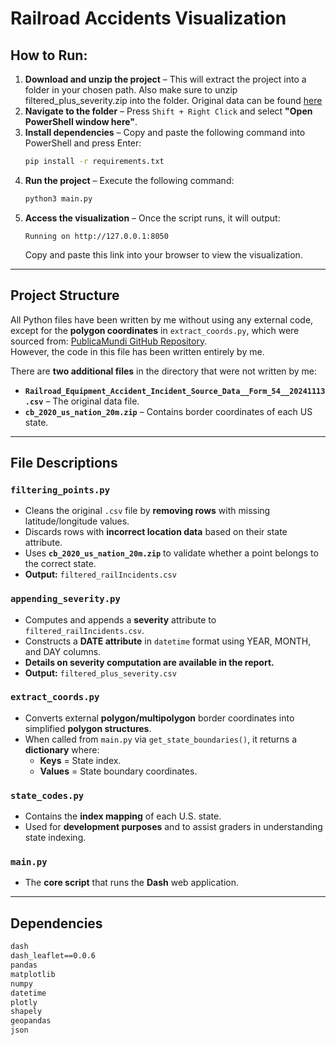 # Railroad Accidents Visualization

## How to Run:
1. **Download and unzip the project** – This will extract the project into a folder in your chosen path. Also make sure to unzip filtered_plus_severity.zip into the folder. Original data can be found [here](https://data.transportation.gov/Railroads/Railroad-Equipment-Accident-Incident-Source-Data-F/aqxq-n5hy/about_data)
2. **Navigate to the folder** – Press `Shift + Right Click` and select **"Open PowerShell window here"**.
3. **Install dependencies** – Copy and paste the following command into PowerShell and press Enter:
   ```sh
   pip install -r requirements.txt
   ```
4. **Run the project** – Execute the following command:
   ```sh
   python3 main.py
   ```
5. **Access the visualization** – Once the script runs, it will output:
   ```
   Running on http://127.0.0.1:8050
   ```
   Copy and paste this link into your browser to view the visualization.

---

## Project Structure

All Python files have been written by me without using any external code, except for the **polygon coordinates** in `extract_coords.py`, which were sourced from:
[PublicaMundi GitHub Repository](https://github.com/PublicaMundi/MappingAPI/blob/master/data/geojson/us-states.json?short_path=1c1ebe5).  
However, the code in this file has been written entirely by me.

There are **two additional files** in the directory that were not written by me:
- **`Railroad_Equipment_Accident_Incident_Source_Data__Form_54__20241113.csv`** – The original data file.
- **`cb_2020_us_nation_20m.zip`** – Contains border coordinates of each US state.

---

## File Descriptions

### `filtering_points.py`
- Cleans the original `.csv` file by **removing rows** with missing latitude/longitude values.
- Discards rows with **incorrect location data** based on their state attribute.
- Uses **`cb_2020_us_nation_20m.zip`** to validate whether a point belongs to the correct state.
- **Output:** `filtered_railIncidents.csv`

### `appending_severity.py`
- Computes and appends a **severity** attribute to `filtered_railIncidents.csv`.
- Constructs a **DATE attribute** in `datetime` format using YEAR, MONTH, and DAY columns.
- **Details on severity computation are available in the report.**
- **Output:** `filtered_plus_severity.csv`

### `extract_coords.py`
- Converts external **polygon/multipolygon** border coordinates into simplified **polygon structures**.
- When called from `main.py` via `get_state_boundaries()`, it returns a **dictionary** where:
  - **Keys** = State index.
  - **Values** = State boundary coordinates.

### `state_codes.py`
- Contains the **index mapping** of each U.S. state.
- Used for **development purposes** and to assist graders in understanding state indexing.

### `main.py`
- The **core script** that runs the **Dash** web application.

---

## Dependencies

```txt
dash
dash_leaflet==0.0.6
pandas
matplotlib
numpy
datetime
plotly
shapely
geopandas
json
```
